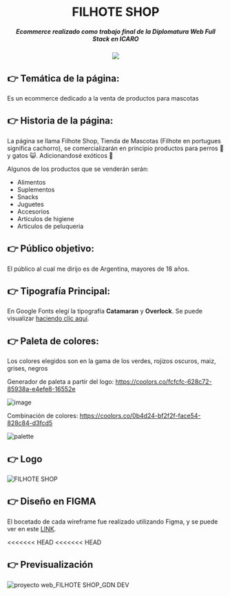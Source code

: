 <h1 align="center"> FILHOTE SHOP </h1>

<h5 align="center"> Ecommerce realizado como trabajo final de la Diplomatura Web Full Stack en ICARO</h5>

<p align="center">
   <img src="https://img.shields.io/badge/STATUS-EN%20DESAROLLO-green">
   </p>

## :point_right: Temática de la página:
Es un ecommerce dedicado a la venta de productos para mascotas

## :point_right: Historia de la página:
La página se llama Filhote Shop, Tienda de Mascotas (Filhote en portugues significa cachorro), se comercializarán en principio productos para perros 	:dog: y gatos 	:smiley_cat:. Adicionandosé exóticos 	:hamster:

Algunos de los productos que se venderán serán:
- Alimentos
- Suplementos
- Snacks
- Juguetes
- Accesorios
- Articulos de higiene
- Articulos de peluqueria

## :point_right: Público objetivo:
El público al cual me dirijo es de Argentina, mayores de 18 años.

## :point_right: Tipografía Principal:
En Google Fonts elegí la tipografía **Catamaran** y **Overlock**. Se puede visualizar [haciendo clic aquí](https://fonts.google.com/share?selection.family=Catamaran:wght@100;300;500;800;900%7COverlock:ital,wght@0,400;0,700;0,900;1,400;1,700;1,900).
 

## :point_right: Paleta de colores:
Los colores elegidos son en la gama de los verdes, rojizos oscuros, maiz, grises, negros

Generador de paleta a partir del logo: https://coolors.co/fcfcfc-628c72-85938a-e4efe8-16552e

![image](https://user-images.githubusercontent.com/97200944/206865904-7f816834-3268-469b-92d5-0df8a12afc2f.png)

Combinación de colores: https://coolors.co/0b4d24-bf2f2f-face54-828c84-d3fcd5

![palette](https://user-images.githubusercontent.com/97200944/206865926-42280768-d3bc-4bc9-92dd-32cc06c9960c.svg)

## :point_right: Logo 

![FILHOTE SHOP](https://user-images.githubusercontent.com/97200944/206865164-799a7ed3-30a6-4ab5-a71d-153e9deb4b89.png)

## :point_right: Diseño en FIGMA

El bocetado de cada wireframe fue realizado utilizando Figma, y se puede ver en este [LINK](https://www.figma.com/file/zmelQEQOEfQyVFEAD5Bfhh/FILHOTE-SHOP?t=WY1bXL3pqTCzA4nd-6).

<<<<<<< HEAD
<<<<<<< HEAD
## :point_right: Previsualización

![proyecto web_FILHOTE SHOP_GDN DEV](https://github.com/GimeDiStefanoN/DiStefano-FilhoteShop/assets/97200944/04b7f6ab-7e0c-4e96-848c-b43856c0ef9e)

